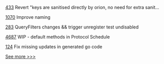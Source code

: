 
[433](https://github.com/hyperledger-labs/fabric-smart-client/pull/433) Revert "keys are sanitised directly by orion, no need for extra sanit…

[1070](https://github.com/hyperledger/solang/pull/1070) Improve naming

[283](https://github.com/hyperledger/iroha-java/pull/283) QueryFilters changes && trigger unregister test undisabled

[4687](https://github.com/hyperledger/besu/pull/4687) WIP - default methods in Protocol Schedule

[124](https://github.com/hyperledger-labs/yui-ibc-solidity/pull/124) Fix missing updates in generated go code


[See more >>>](https://start-here.hyperledger.org/pull-requests)
